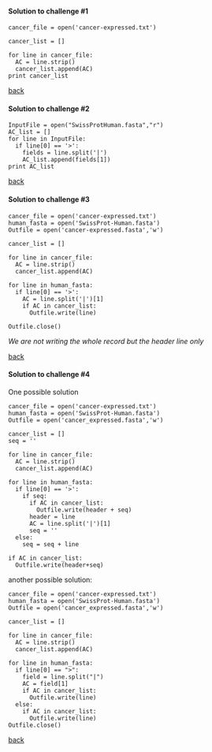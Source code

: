 
#### Solution to challenge #1

```
cancer_file = open('cancer-expressed.txt')

cancer_list = []

for line in cancer_file:
  AC = line.strip()
  cancer_list.append(AC)
print cancer_list
```
<a href="https://github.com/Pfern/BPBR16-Bioinformatics-using-Python-for-Biomedical-Researchers/blob/master/day2/3-Parsing/Parsing-Theory-II.md#challenge-1">back<a/>


#### Solution to challenge #2

```
InputFile = open("SwissProtHuman.fasta","r")
AC_list = []
for line in InputFile:
  if line[0] == '>':
    fields = line.split('|')
    AC_list.append(fields[1])
print AC_list
```
<a href="https://github.com/Pfern/BPBR16-Bioinformatics-using-Python-for-Biomedical-Researchers/blob/master/day2/3-Parsing/Parsing-Theory-II.md#challenge-2">back<a/>


#### Solution to challenge #3

```
cancer_file = open('cancer-expressed.txt')
human_fasta = open('SwissProt-Human.fasta')
Outfile = open('cancer-expressed.fasta','w')

cancer_list = []

for line in cancer_file:
  AC = line.strip()
  cancer_list.append(AC)

for line in human_fasta:
  if line[0] == '>':
    AC = line.split('|')[1]
    if AC in cancer_list:
      Outfile.write(line)

Outfile.close()
```


*We are not writing the whole record but the header line only*

<a href="https://github.com/Pfern/BPBR16-Bioinformatics-using-Python-for-Biomedical-Researchers/blob/master/day2/3-Parsing/Parsing-Theory-II.md#challenge-3">back<a/>


#### Solution to challenge #4
One possible solution
```
cancer_file = open('cancer-expressed.txt')
human_fasta = open('SwissProt-Human.fasta')
Outfile = open('cancer_expressed.fasta','w')

cancer_list = []
seq = ''

for line in cancer_file:
  AC = line.strip()
  cancer_list.append(AC)

for line in human_fasta:
  if line[0] == '>':
    if seq:
      if AC in cancer_list:
        Outfile.write(header + seq)
      header = line
      AC = line.split('|')[1]
      seq = ''
  else:
    seq = seq + line

if AC in cancer_list:
  Outfile.write(header+seq)
```

another possible solution:
```
cancer_file = open('cancer-expressed.txt')
human_fasta = open('SwissProt-Human.fasta')
Outfile = open('cancer_expressed.fasta','w')

cancer_list = []

for line in cancer_file:
  AC = line.strip()
  cancer_list.append(AC)

for line in human_fasta:
  if line[0] == ">":
    field = line.split("|")
    AC = field[1]
    if AC in cancer_list:
      Outfile.write(line)
  else:
    if AC in cancer_list:
      Outfile.write(line)
Outfile.close()
```


<a href="https://github.com/Pfern/BPBR16-Bioinformatics-using-Python-for-Biomedical-Researchers/blob/master/day2/3-Parsing/Parsing-Theory-II.md#challenge-4">back<a/>
